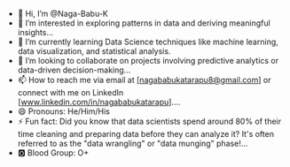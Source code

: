 - 👋 Hi, I’m @Naga-Babu-K
- 👀 I’m interested in exploring patterns in data and deriving meaningful insights...
- 🌱 I’m currently learning Data Science techniques like machine learning, data visualization, and statistical analysis.
- 💞️ I’m looking to collaborate on  projects involving predictive analytics or data-driven decision-making...
- 📫 How to reach me via email at [nagababukatarapu8@gmail.com] or connect with me on LinkedIn [www.linkedin.com/in/nagababukatarapu]....
- 😄 Pronouns: He/Him/His
- ⚡ Fun fact: Did you know that data scientists spend around 80% of their time cleaning and preparing data before they can analyze it? It's often referred to as the "data wrangling" or "data munging" phase!...
- 🅾️ Blood Group: O+
  
<!---
Naga-Babu-K/Naga-Babu-K is a ✨ special ✨ repository because its `README.md` (this file) appears on your GitHub profile.
You can click the Preview link to take a look at your changes.
--->
